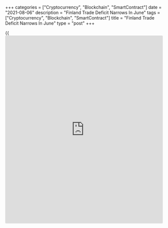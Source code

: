 +++
categories = ["Cryptocurrency", "Blockchain", "SmartContract"]
date = "2021-08-06"
description = "Finland Trade Deficit Narrows In June"
tags = ["Cryptocurrency", "Blockchain", "SmartContract"]
title = "Finland Trade Deficit Narrows In June"
type = "post"
+++

{{<iframe id="large-banner" src="https://www.bounty.group/#slide=27.0" width="100%" height="600" scrolling="no" style="border: 0px solid rgb(216, 221, 230); border-radius: 3px;">}}

Finland's trade deficit narrowed in June, preliminary figures from the
Finnish Customs showed on Friday.

The trade deficit decreased to EUR 185 million in June from EUR 255
million in the same month last year. In May, the trade deficit was EUR
230 million.

Exports rose 23.8 percent year-on-year in June and imports grew 21.0
percent.

Shipments to the EU countries grew 24.5 percent in June and imports from
those countries rose 22.3 percent. Exports to countries outside the EU
increased 22.9 percent and imports from those countries rose 19.1
percent.

For comments and feedback [contact](https://www.playgroundfx.com/contact/): editorial@rtt[news](https://www.letsplayfx.com/blog/forex-news-website/).com

[Economic News][1]

 **What parts of the world are seeing the best (and worst) economic
performances lately? Click[here][2] to check out our [Econ Scorecard][2]
and find out! See up-to-the-moment [ranking](https://www.playgroundfx.com/blog/crypto-exchange-ranking/)s for the best and worst
performers in [GDP][3], [unemployment rate][4], [inflation][5] and much
more.**

   1. www.rtt[news](https://www.letsplayfx.com/blog/forex-news-website/).com/Content/EconomicNews.aspx
   2. www.rtt[news](https://www.letsplayfx.com/blog/forex-news-website/).com/economic-scorecard/world-rank/retail-sales/highest-performance.aspx
   3. www.rtt[news](https://www.letsplayfx.com/blog/forex-news-website/).com/economic-scorecard/world-rank/GDP/highest-performance.aspx
   4. www.rtt[news](https://www.letsplayfx.com/blog/forex-news-website/).com/economic-scorecard/world-rank/unemployment-rate/lowest-performance.aspx
   5. www.rtt[news](https://www.letsplayfx.com/blog/forex-news-website/).com/economic-scorecard/world-rank/CPI/highest-performance.aspx